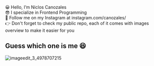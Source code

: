 😀 Hello, I’m Niclos Canozales <br/>
😎 I specialize in Frontend Programming <br />
🤩 Follow me on my Instagram at instagram.com/canozales/ <br />
👉 Don't forget to check my public repo, each of it comes with images overview to make it easier for you
<br />

## Guess which one is me 😆

![imageedit_3_4978707215](https://user-images.githubusercontent.com/64438437/207861094-9a294a15-cf92-421e-ace5-5c45da02057a.jpg)



